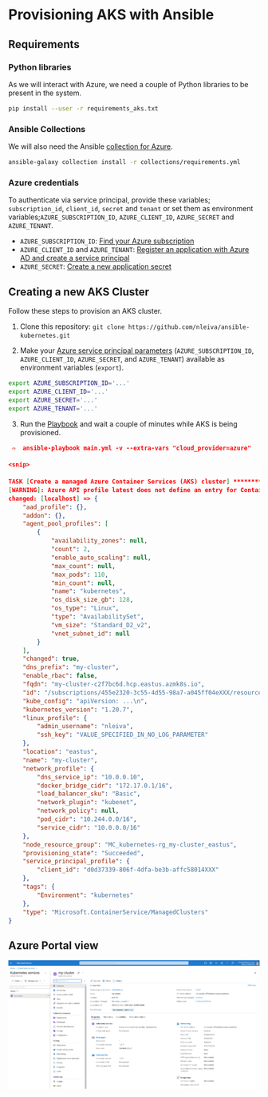 # Provisioning AKS with Ansible

## Requirements

### Python libraries

As we will interact with Azure, we need a couple of Python libraries to be present in the system.

```bash
pip install --user -r requirements_aks.txt
```

### Ansible Collections

We will also need the Ansible [collection for Azure](https://github.com/ansible-collections/azure#ansible-collection-for-azure).

```bash
ansible-galaxy collection install -r collections/requirements.yml
```

### Azure credentials

To authenticate via service principal, provide these variables; `subscription_id`, `client_id`, `secret` and `tenant` or set them as environment variables;`AZURE_SUBSCRIPTION_ID`, `AZURE_CLIENT_ID`, `AZURE_SECRET` and `AZURE_TENANT`.

- `AZURE_SUBSCRIPTION_ID`: [Find your Azure subscription](https://docs.microsoft.com/en-us/azure/media-services/latest/setup-azure-subscription-how-to?tabs=portal)
- `AZURE_CLIENT_ID` and `AZURE_TENANT`: [Register an application with Azure AD and create a service principal](https://docs.microsoft.com/en-us/azure/active-directory/develop/howto-create-service-principal-portal#register-an-application-with-azure-ad-and-create-a-service-principal)
- `AZURE_SECRET`: [Create a new application secret](https://docs.microsoft.com/en-us/azure/active-directory/develop/howto-create-service-principal-portal#option-2-create-a-new-application-secret)


## Creating a new AKS Cluster

Follow these steps to provision an AKS cluster.

1. Clone this repository: `git clone https://github.com/nleiva/ansible-kubernetes.git`

2. Make your [Azure service principal parameters](https://docs.microsoft.com/en-us/azure/active-directory/develop/howto-create-service-principal-portal) (`AZURE_SUBSCRIPTION_ID`, `AZURE_CLIENT_ID`, `AZURE_SECRET`, and `AZURE_TENANT`) available as environment variables (`export`).

```bash
export AZURE_SUBSCRIPTION_ID='...'
export AZURE_CLIENT_ID='...'
export AZURE_SECRET='...'
export AZURE_TENANT='...'
```

3. Run the [Playbook](main.yml) and wait a couple of minutes while AKS is being provisioned.

```json
 ⇨  ansible-playbook main.yml -v --extra-vars "cloud_provider=azure"

<snip>

TASK [Create a managed Azure Container Services (AKS) cluster] *********************************************************************************************************************************
[WARNING]: Azure API profile latest does not define an entry for ContainerServiceClient
changed: [localhost] => {
    "aad_profile": {},
    "addon": {},
    "agent_pool_profiles": [
        {
            "availability_zones": null,
            "count": 2,
            "enable_auto_scaling": null,
            "max_count": null,
            "max_pods": 110,
            "min_count": null,
            "name": "kubernetes",
            "os_disk_size_gb": 128,
            "os_type": "Linux",
            "type": "AvailabilitySet",
            "vm_size": "Standard_D2_v2",
            "vnet_subnet_id": null
        }
    ],
    "changed": true,
    "dns_prefix": "my-cluster",
    "enable_rbac": false,
    "fqdn": "my-cluster-c2f7bc6d.hcp.eastus.azmk8s.io",
    "id": "/subscriptions/455e2320-3c55-4d55-98a7-a045ff04eXXX/resourcegroups/kubernetes-rg/providers/Microsoft.ContainerService/managedClusters/my-cluster",
    "kube_config": "apiVersion: ...\n",
    "kubernetes_version": "1.20.7",
    "linux_profile": {
        "admin_username": "nleiva",
        "ssh_key": "VALUE_SPECIFIED_IN_NO_LOG_PARAMETER"
    },
    "location": "eastus",
    "name": "my-cluster",
    "network_profile": {
        "dns_service_ip": "10.0.0.10",
        "docker_bridge_cidr": "172.17.0.1/16",
        "load_balancer_sku": "Basic",
        "network_plugin": "kubenet",
        "network_policy": null,
        "pod_cidr": "10.244.0.0/16",
        "service_cidr": "10.0.0.0/16"
    },
    "node_resource_group": "MC_kubernetes-rg_my-cluster_eastus",
    "provisioning_state": "Succeeded",
    "service_principal_profile": {
        "client_id": "d0d37339-806f-4dfa-be3b-affc58014XXX"
    },
    "tags": {
        "Environment": "kubernetes"
    },
    "type": "Microsoft.ContainerService/ManagedClusters"
}
```

## Azure Portal view

<p align="center">
<img src="./pictures/cluster_aks.png">
</p>